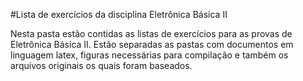 #Lista de exercícios da disciplina Eletrônica Básica II

Nesta pasta estão contidas as listas de exercícios para as provas de Eletrônica Básica II. Estão separadas as pastas com documentos em linguagem latex, figuras necessárias para compilação e também os arquivos originais os quais foram baseados.
